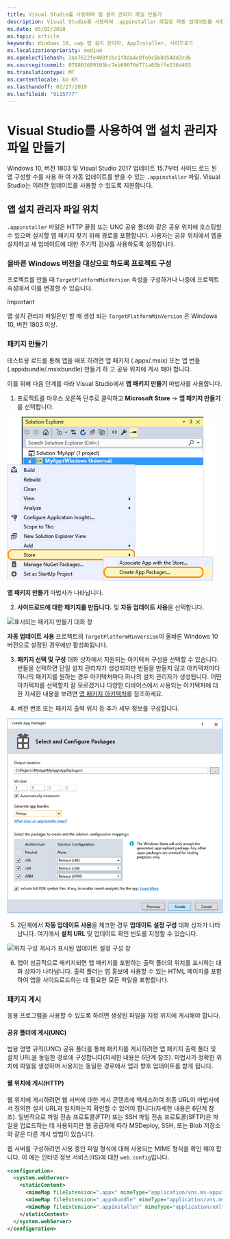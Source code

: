 ```yaml
---
title: Visual Studio를 사용하여 앱 설치 관리자 파일 만들기
description: Visual Studio를 사용하여 .appinstaller 파일로 자동 업데이트를 사용하는 방법을 알아보세요.
ms.date: 05/02/2018
ms.topic: article
keywords: Windows 10, uwp 앱 설치 관리자, AppInstaller, 사이드로드
ms.localizationpriority: medium
ms.openlocfilehash: 3aa7622fe408fcbc1f8da4c0fe0c6b8d54dd2cd6
ms.sourcegitcommit: 079801609165bc7eb69670d771a05bffe236d483
ms.translationtype: MT
ms.contentlocale: ko-KR
ms.lasthandoff: 02/27/2019
ms.locfileid: "9115777"
---
```

# <a name="create-an-app-installer-file-with-visual-studio"></a>Visual Studio를 사용하여 앱 설치 관리자 파일 만들기

Windows 10, 버전 1803 및 Visual Studio 2017 업데이트 15.7부터 사이드 로드 된 앱 구성할 수를 사용 하 여 자동 업데이트를 받을 수 있는 `.appinstaller` 파일. Visual Studio는 이러한 업데이트를 사용할 수 있도록 지원합니다.

## <a name="app-installer-file-location"></a>앱 설치 관리자 파일 위치
`.appinstaller` 파일은 HTTP 끝점 또는 UNC 공유 폴더와 같은 공유 위치에 호스팅할 수 있으며 설치할 앱 패키지 찾기 위해 경로를 포함합니다. 사용자는 공유 위치에서 앱을 설치하고 새 업데이트에 대한 주기적 검사를 사용하도록 설정합니다. 


### <a name="configure-the-project-to-target-the-correct-windows-version"></a>올바른 Windows 버전을 대상으로 하도록 프로젝트 구성

프로젝트를 만들 때 `TargetPlatformMinVersion` 속성을 구성하거나 나중에 프로젝트 속성에서 이를 변경할 수 있습니다. 

>[!IMPORTANT]
> 앱 설치 관리자 파일은만 할 때 생성 되는 `TargetPlatformMinVersion` 은 Windows 10, 버전 1803 이상.


### <a name="create-packages"></a>패키지 만들기

테스트용 로드를 통해 앱을 배포 하려면 앱 패키지 (.appx/.msix) 또는 앱 번들 (.appxbundle/.msixbundle) 만들기 하 고 공유 위치에 게시 해야 합니다.

이를 위해 다음 단계를 따라 Visual Studio에서 **앱 패키지 만들기** 마법사를 사용합니다.

1. 프로젝트를 마우스 오른쪽 단추로 클릭하고 **Microsoft Store** -> **앱 패키지 만들기**를 선택합니다.  

![앱 패키지 만들기로 이동할 수 있는 컨텍스트 메뉴](images/packaging-screen2.jpg)   

**앱 패키지 만들기** 마법사가 나타납니다.

2. **사이드로드에 대한 패키지를 만듭니다.** 및 **자동 업데이트 사용**을 선택합니다.  

![표시되는 패키지 만들기 대화 창](images/select-sideloading.png)  

**자동 업데이트 사용** 프로젝트의 `TargetPlatformMinVersion`이 올바른 Windows 10 버전으로 설정된 경우에만 활성화됩니다.

3. **패키지 선택 및 구성** 대화 상자에서 지원되는 아키텍처 구성을 선택할 수 있습니다. 번들을 선택하면 단일 설치 관리자가 생성되지만 번들을 만들지 않고 아키텍처마다 하나의 패키지를 원하는 경우 아키텍처마다 하나의 설치 관리자가 생성됩니다.  어떤 아키텍처를 선택할지 잘 모르겠거나 다양한 디바이스에서 사용되는 아키텍처에 대한 자세한 내용을 보려면 [앱 패키지 아키텍처](device-architecture.md)를 참조하세요.

4. 버전 번호 또는 패키지 출력 위치 등 추가 세부 정보를 구성합니다.

![패키지 구성이 표시된 앱 패키지 만들기 창](images/packaging-screen5.jpg)  

5. 2단계에서 **자동 업데이트 사용**을 체크한 경우 **업데이트 설정 구성** 대화 상자가 나타납니다. 여기에서 **설치 URL** 및 업데이트 확인 빈도를 지정할 수 있습니다.

![위치 구성 게시가 표시된 업데이트 설정 구성 창](images/sideloading-screen.png)  

6. 앱이 성공적으로 패키지되면 앱 패키지를 포함하는 출력 폴더의 위치를 표시하는 대화 상자가 나타납니다. 출력 폴더는 앱 홍보에 사용할 수 있는 HTML 페이지를 포함하여 앱을 사이드로드하는 데 필요한 모든 파일을 포함합니다.

### <a name="publish-packages"></a>패키지 게시

응용 프로그램을 사용할 수 있도록 하려면 생성된 파일을 지정 위치에 게시해야 합니다.

#### <a name="publish-to-shared-folders-unc"></a>공유 폴더에 게시(UNC)

범용 명명 규칙(UNC) 공유 폴더를 통해 패키지를 게시하려면 앱 패키지 출력 폴더 및 설치 URL을 동일한 경로에 구성합니다(자세한 내용은 6단계 참조). 마법사가 정확한 위치에 파일을 생성하며 사용자는 동일한 경로에서 앱과 향후 업데이트를 받게 됩니다.

#### <a name="publish-to-a-web-location-http"></a>웹 위치에 게시(HTTP)

웹 위치에 게시하려면 웹 서버에 대한 게시 콘텐츠에 액세스하여 최종 URL이 마법사에서 정의한 설치 URL과 일치하는지 확인할 수 있어야 합니다(자세한 내용은 6단계 참조). 일반적으로 파일 전송 프로토콜(FTP) 또는 SSH 파일 전송 프로토콜(SFTP)은 파일을 업로드하는 데 사용되지만 웹 공급자에 따라 MSDeploy, SSH, 또는 Blob 저장소와 같은 다른 게시 방법이 있습니다.

웹 서버를 구성하려면 사용 중인 파일 형식에 대해 사용되는 MIME 형식을 확인 해야 합니다. 이 예는 인터넷 정보 서비스(IIS)에 대한 `web.config`입니다.

```xml
<configuration>
  <system.webServer>
    <staticContent>
      <mimeMap fileExtension=".appx" mimeType="application/vns.ms-appx" />
      <mimeMap fileExtension=".appxbundle" mimeType="application/vns.ms-appx" />
      <mimeMap fileExtension=".appinstaller" mimeType="application/xml" />
    </staticContent>  
  </system.webServer>  
</configuration>
```





















